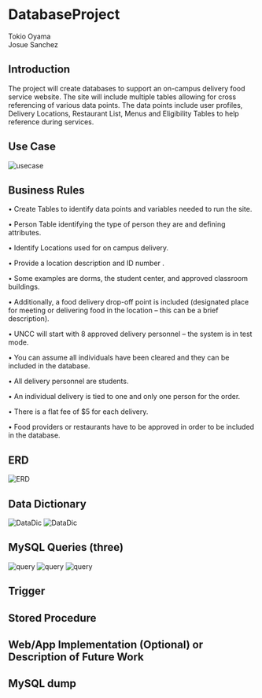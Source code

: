 # DatabaseProject
Tokio Oyama  
Josue Sanchez
## Introduction
The project will create databases to support an on-campus delivery food service website. The site will include multiple tables allowing for cross referencing of various data points. The data points include user profiles, Delivery Locations, Restaurant List, Menus and Eligibility Tables to help reference during services.
## Use Case
![usecase](https://cdn.discordapp.com/attachments/697209041348329566/707340965920374875/Screen_Shot_2020-05-05_at_5.19.20_PM.png)

## Business Rules
•	Create Tables to identify data points and variables needed to run the site.

•	Person Table identifying the type of person they are and defining attributes.

•	Identify Locations used for on campus delivery.

•	Provide a location description and ID number .

•	Some examples are dorms, the student center, and approved classroom buildings.

•	Additionally, a food delivery drop-off point is included (designated place for meeting or
  delivering food in the location – this can be a brief description).
  
•	UNCC will start with 8 approved delivery personnel – the system is in test mode.  

•	You can assume all individuals have been cleared and they can be included in the database.  

•	All delivery personnel are students.

•	An individual delivery is tied to one and only one person for the order. 

•	There is a flat fee of $5 for each delivery.    

•	Food providers or restaurants have to be approved in order to be included in the database.  

## ERD
![ERD](https://cdn.discordapp.com/attachments/697209041348329566/707363468378112012/real1.PNG)
## Data Dictionary
![DataDic](https://cdn.discordapp.com/attachments/697209041348329566/707363466226171944/real2.PNG)
![DataDic](https://cdn.discordapp.com/attachments/697209041348329566/707363464636792863/real3.PNG)
## MySQL Queries (three)
![query](https://cdn.discordapp.com/attachments/697209041348329566/707374724396613632/real4.PNG)
![query](https://cdn.discordapp.com/attachments/697209041348329566/707375044036263967/real5.PNG)
![query](https://cdn.discordapp.com/attachments/697209041348329566/707374724396613632/real4.PNG)
## Trigger
## Stored Procedure
## Web/App Implementation (Optional) or Description of Future Work
## MySQL dump

